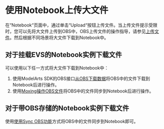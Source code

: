 # 使用Notebook上传大文件<a name="modelarts_23_0105"></a>

在“Notebook“页面中，通过单击“Upload“按钮上传文件。当上传文件提示受限时，您可以先将大文件上传到OBS中，OBS上传文件的操作指导，请参见[上传文件](https://support.huaweicloud.com/usermanual-obs/zh-cn_topic_0045829661.html)。然后根据不同场景将大文件下载到Notebook中。

## 对于挂载EVS的Notebook实例下载文件<a name="section1272531313361"></a>

可以使用以下任一方式将大文件下载到Notebook中：

1.  使用ModelArts SDK的OBS接口[从OBS下载数据](https://support.huaweicloud.com/sdkreference-modelarts/modelarts_04_0127.html)将OBS中的文件下载到Notebook后进行操作。
2.  使用[Moxing操作OBS文件](https://github.com/huaweicloud/ModelArts-Lab/blob/master/docs/moxing_api_doc/MoXing_API_File.md)将OBS中的文件同步到Notebook后进行操作。

## 对于带OBS存储的Notebook实例下载文件<a name="section161631623112"></a>

使用[使用Sync OBS功能](使用Sync-OBS功能.md)方式将OBS中的文件同步到Notebook即可。

